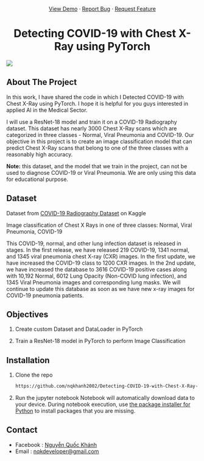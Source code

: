 <a name="readme-top"></a>
<div align="center">
  <p align="center">
    <a href="https://github.com/othneildrew/Best-README-Template">View Demo</a>
    ·
    <a href="https://github.com/nqkhanh2002/Detecting-COVID-19-with-Chest-X-Ray-using-PyTorch/issues">Report Bug</a>
    ·
    <a href="https://github.com/nqkhanh2002/Detecting-COVID-19-with-Chest-X-Ray-using-PyTorch/issues">Request Feature</a>
  </p>
</div>

<h1 align="center">Detecting COVID-19 with Chest X-Ray using PyTorch</h1>

<img src="https://user-images.githubusercontent.com/65929471/90020409-36b85580-dc86-11ea-9c7e-94ebab83e912.png"> <br>
## About The Project

In this work, I have shared the code in which I Detected COVID-19 with Chest X-Ray using PyTorch. I hope it is helpful for you guys interested in applied AI in the Medical Sector.

I will use a ResNet-18 model and train it on a COVID-19 Radiography dataset. This dataset has nearly 3000 Chest X-Ray scans which are categorized in three classes - Normal, Viral Pneumonia and COVID-19. Our objective in this project is to create an image classification model that can predict Chest X-Ray scans that belong to one of the three classes with a reasonably high accuracy. 

**Note:** this dataset, and the model that we train in the project, can not be used to diagnose COVID-19 or Viral Pneumonia. We are only using this data for educational purpose.
##  Dataset
Dataset from [COVID-19 Radiography Dataset](https://www.kaggle.com/tawsifurrahman/covid19-radiography-database) on Kaggle

Image classification of Chest X Rays in one of three classes: Normal, Viral Pneumonia, COVID-19

This COVID-19, normal, and other lung infection dataset is released in stages. In the first release, we have released 219 COVID-19, 1341 normal, and 1345 viral pneumonia chest X-ray (CXR) images. In the first update, we have increased the COVID-19 class to 1200 CXR images. In the 2nd update, we have increased the database to 3616 COVID-19 positive cases along with 10,192 Normal, 6012 Lung Opacity (Non-COVID lung infection), and 1345 Viral Pneumonia images and corresponding lung masks. We will continue to update this database as soon as we have new x-ray images for COVID-19 pneumonia patients.
## Objectives
1. Create custom Dataset and DataLoader in PyTorch

2. Train a ResNet-18 model in PyTorch to perform Image Classification

## Installation
1. Clone the repo
    ```sh
   https://github.com/nqkhanh2002/Detecting-COVID-19-with-Chest-X-Ray-using-PyTorch
   ```
2. Run the jupyter notebook 
    Notebook will automatically download data to your device. During notebook execution, use [the package installer for Python](https://pypi.org/project/pip/) to install packages that you are missing.

## Contact 
* Facebook : [Nguyễn Quốc Khánh](https://www.facebook.com/nqk.dev)
* Email : nqkdeveloper@gmail.com

